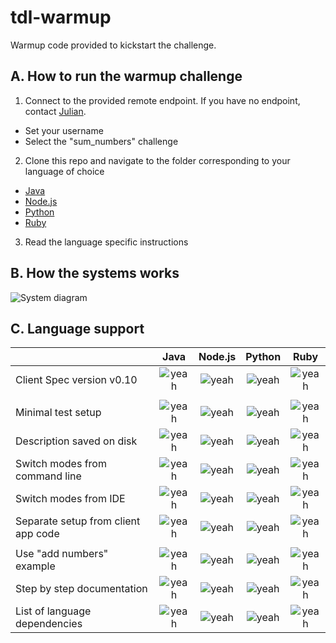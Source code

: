 # tdl-warmup

Warmup code provided to kickstart the challenge.

## A. How to run the warmup challenge

1. Connect to the provided remote endpoint. If you have no endpoint, contact [Julian](https://github.com/julianghionoiu).
  * Set your username
  * Select the "sum_numbers" challenge
2. Clone this repo and navigate to the folder corresponding to your language of choice
  * [Java](https://github.com/julianghionoiu/tdl-warmup/tree/master/java)
  * [Node.js](https://github.com/julianghionoiu/tdl-warmup/tree/master/nodejs)
  * [Python](https://github.com/julianghionoiu/tdl-warmup/tree/master/python)
  * [Ruby](https://github.com/julianghionoiu/tdl-warmup/tree/master/ruby)
3. Read the language specific instructions

## B. How the systems works

![System diagram](https://docs.google.com/drawings/d/1ct0yUxrxA6Nz-b-H0IQ-98JNIzriC_n1xmgWM7gMkXs/pub?w=959&h=639)

## C. Language support

[yeah]: https://upload.wikimedia.org/wikipedia/commons/5/50/Yes_Check_Circle.svg
[nope]: https://upload.wikimedia.org/wikipedia/commons/f/f5/No_Cross.svg

|                                     |  Java   | Node.js | Python  | Ruby    |
| ----------------------------------- |:-------:|:-------:|:-------:|:-------:|
| Client Spec version v0.10           | ![yeah] | ![yeah] | ![yeah] | ![yeah] |
||
| Minimal test setup                  | ![yeah] | ![yeah] | ![yeah] | ![yeah] |
| Description saved on disk           | ![yeah] | ![yeah] | ![yeah] | ![yeah] |
| Switch modes from command line      | ![yeah] | ![yeah] | ![yeah] | ![yeah] |
| Switch modes from IDE               | ![yeah] | ![yeah] | ![yeah] | ![yeah] |
| Separate setup from client app code | ![yeah] | ![yeah] | ![yeah] | ![yeah] |
||
| Use "add numbers" example           | ![yeah] | ![yeah] | ![yeah] | ![yeah] |
| Step by step documentation          | ![yeah] | ![yeah] | ![yeah] | ![yeah] |
| List of language dependencies       | ![yeah] | ![yeah] | ![yeah] | ![yeah] |
